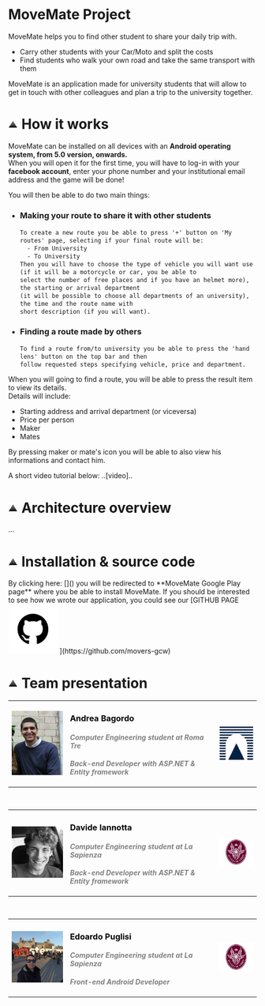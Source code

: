 <h1 id="project"> MoveMate Project </h1>

MoveMate helps you to find other student to share your daily trip with.
* Carry other students with your Car/Moto and split the costs
* Find students who walk your own road and take the same transport with them

MoveMate is an application made for university students that will allow to get in touch with other colleagues and plan a trip to the university together.
 
<h1 id="how-works"><a href="#menu"><img src="vector-icon.png" alt="su" width="20"></a> How it works </h1>

MoveMate can be installed on all devices with an **Android operating system, from 5.0 version, onwards.** <br>
When you will open it for the first time, you will have to log-in with your **facebook account**, enter your phone number and your institutional email address and the game will be done!

You will then be able to do two main things:
* ### Making your route to share it with other students
      To create a new route you be able to press '+' button on 'My routes' page, selecting if your final route will be:
        - From University
        - To University
      Then you will have to choose the type of vehicle you will want use (if it will be a motorcycle or car, you be able to
      select the number of free places and if you have an helmet more), the starting or arrival department 
      (it will be possible to choose all departments of an university), the time and the route name with 
      short description (if you will want).
* ### Finding a route made by others
      To find a route from/to university you be able to press the 'hand lens' button on the top bar and then 
      follow requested steps specifying vehicle, price and department.

When you will going to find a route, you will be able to press the result item to view its details. <br>
Details will include:
* Starting address and arrival department (or viceversa)
* Price per person
* Maker
* Mates

By pressing maker or mate's icon you will be able to also view his informations and contact him.

A short video tutorial below:
..[video]..

<h1 id="arch-view"><a href="#menu"><img src="vector-icon.png" alt="su" width="20"></a> Architecture overview </h1>
...

<h1 id="install-source"><a href="#menu"><img src="vector-icon.png" alt="su" width="20"></a> Installation &amp; source code </h1>
By clicking here: []() you will be redirected to **MoveMate Google Play page** where you be able to install MoveMate.
If you should be interested to see how we wrote our application, you could see our [GITHUB PAGE <img src="github_button.png" alt="uni" width="100"> ](https://github.com/movers-gcw)

<h1 id="team"><a href="#menu"><img src="vector-icon.png" alt="su" width="20"></a> Team presentation </h1>
<section class="site-footer" style="color: gray; text-align: left;">

 <section id="team-items">
 
   <table>
    <tr>
     <td style="border: 0;"><img class="btn" style="margin: 0; padding: 0; border-color: rgba(0, 0, 0,0.2);" src="andr-pic.jpg" alt="su" width="150"></td>
     <td width="60%" style="border: 0;"><section class="btn" style="text-align: left;">
     <h3 style="color: black;">Andrea Bagordo</h3>
     <h4 style="color: gray; font-style: italic;">Computer Engineering student at Roma Tre</h4>
     <h4 style="color: gray; font-style: italic; font-weight: Bold;">Back-end Developer with ASP.NET &amp; Entity framework</h4>
     </section></td>
     <td style="border: 0;"><section class="btn"><img src="logoromatre.png" alt="uni" width="100"></section></td>
    </tr>
   </table>
   <br>
   <table>
    <tr>
     <td style="border: 0;"><img class="btn" style="margin: 0; padding: 0; border-color: rgba(0, 0, 0,0.2);" src="david-pic.jpg" alt="su" width="150"></td>
     <td width="60%" style="border: 0;"><section class="btn" style="text-align: left;">
     <h3 style="color: black;">Davide Iannotta</h3>
     <h4 style="color: gray; font-style: italic;">Computer Engineering student at La Sapienza</h4>
     <h4 style="color: gray; font-style: italic; font-weight: Bold;">Back-end Developer with ASP.NET &amp; Entity framework</h4>
     </section></td>
     <td style="border: 0;"><section class="btn"><img src="sapienzaicon.jpg" alt="uni" width="100"></section></td>
    </tr>
   </table>
   <br>
   <table>
    <tr>
     <td style="border: 0;"><img class="btn" style="margin: 0; padding: 0; border-color: rgba(0, 0, 0,0.2);" src="edo-pic.jpg" alt="su" width="150"></td>
     <td width="60%" style="border: 0;"><section class="btn" style="text-align: left;">
     <h3 style="color: black;">Edoardo Puglisi</h3>
     <h4 style="color: gray; font-style: italic;">Computer Engineering student at La Sapienza</h4>
     <h4 style="color: gray; font-style: italic; font-weight: Bold;">Front-end Android Developer</h4>
     </section></td>
     <td style="border: 0;"><section class="btn"><img src="sapienzaicon.jpg" alt="uni" width="100"></section></td>
    </tr>
   </table>
     
 </section>
</section>

